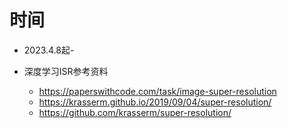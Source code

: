# 时间
* 2023.4.8起-

* 深度学习ISR参考资料
	* https://paperswithcode.com/task/image-super-resolution 
	* https://krasserm.github.io/2019/09/04/super-resolution/
	* https://github.com/krasserm/super-resolution/